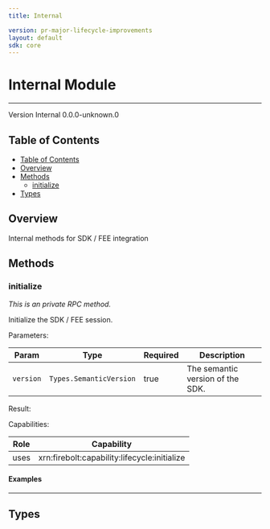 ```yaml
---
title: Internal

version: pr-major-lifecycle-improvements
layout: default
sdk: core
---
```


# Internal Module

---

Version Internal 0.0.0-unknown.0

## Table of Contents

- [Table of Contents](#table-of-contents)
- [Overview](#overview)
- [Methods](#methods)
  - [initialize](#initialize)
- [Types](#types)

## Overview

Internal methods for SDK / FEE integration

## Methods

### initialize

_This is an private RPC method._

Initialize the SDK / FEE session.

Parameters:

| Param     | Type                    | Required | Description                      |
| --------- | ----------------------- | -------- | -------------------------------- |
| `version` | `Types.SemanticVersion` | true     | The semantic version of the SDK. |

Result:

Capabilities:

| Role | Capability                                   |
| ---- | -------------------------------------------- |
| uses | xrn:firebolt:capability:lifecycle:initialize |

#### Examples

---

## Types
